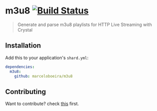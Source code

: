 # m3u8 [![Build Status](https://travis-ci.org/marceloboeira/m3u8.cr.svg?branch=master)](https://travis-ci.org/marceloboeira/m3u8.cr)
> Generate and parse m3u8 playlists for HTTP Live Streaming with Crystal 

## Installation

Add this to your application's `shard.yml`:

```yaml
dependencies:
  m3u8:
    github: marceloboeira/m3u8
```

## Contributing

Want to contribute? check [this](CONTRIBUTE.md) first.
